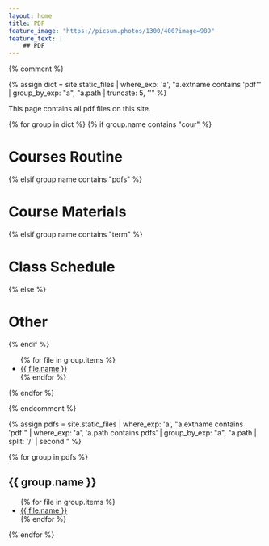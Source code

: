 ```yaml
---
layout: home
title: PDF
feature_image: "https://picsum.photos/1300/400?image=989"
feature_text: |
    ## PDF
---
```


{% comment %}

{% assign dict = site.static_files | where_exp: 'a', "a.extname contains 'pdf'" | group_by_exp: "a", "a.path | truncate: 5, ''" %}

This page contains all pdf files on this site.

{% for group in dict %}
{% if group.name contains "cour" %}
<h1>Courses Routine</h1>
{% elsif group.name contains "pdfs" %}
<h1>Course Materials</h1>
{% elsif group.name contains "term" %}
<h1>Class Schedule</h1>
{% else %}
<h1>Other</h1>
{% endif %}
<ul>
{% for file in group.items %}
<li><a href="{{ file.path }}">{{ file.name }}</a></li>
{% endfor %}
</ul>
{% endfor %}

{% endcomment %}

{% assign pdfs = site.static_files | where_exp: 'a', "a.extname contains 'pdf'" | where_exp: 'a', 'a.path contains pdfs' | group_by_exp: "a", "a.path | split: '/' | second " %}

{% for group in pdfs %}
<h2>{{ group.name }}</h2>
<ul>
{% for file in group.items %}
<li><a href="{{ file.path }}">{{ file.name }}</a></li>
{% endfor %}
</ul>

{% endfor %}
